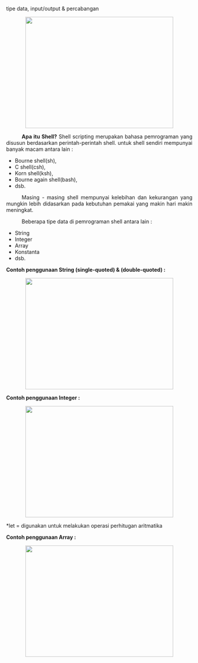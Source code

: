 tipe data, input/output & percabangan

<p align="center"><img src="https://i.imgur.com/Pc85SYF.jpg" width=400 height=300></p>
<p align=justify>&emsp;&emsp;&emsp;<b>Apa itu Shell?</b> Shell scripting merupakan bahasa pemrograman yang disusun berdasarkan perintah-perintah shell. untuk shell sendiri mempunyai banyak macam antara lain :</p>

- Bourne shell(sh),
- C shell(csh),
- Korn shell(ksh),
- Bourne again shell(bash),
- dsb.

<p align=justify>&emsp;&emsp;&emsp;Masing - masing shell mempunyai kelebihan dan kekurangan yang mungkin lebih didasarkan pada kebutuhan pemakai yang makin hari makin meningkat.</p>
<p align=justify>&emsp;&emsp;&emsp;Beberapa tipe data di pemrograman shell antara lain :</p>

- String
- Integer
- Array
- Konstanta
- dsb.

<p><b>Contoh penggunaan String (single-quoted) & (double-quoted) : </b></p>
<p align="center"><img src="https://i.imgur.com/LaMFtno.jpg" width=400 height=300></p>

<p><b>Contoh penggunaan Integer : </b></p>
<p align="center"><img src="https://i.imgur.com/PDAHr6c.jpg" width=400 height=300></p>
<p>*let = digunakan untuk melakukan operasi perhitugan aritmatika</p>

<p><b>Contoh penggunaan Array : </b></p>
<p align="center"><img src="https://i.imgur.com/AFJVtU2.jpg" width=400 height=300></p>

